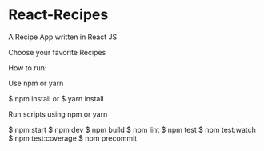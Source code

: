 # React-Recipes

A Recipe App written in React JS 

Choose your favorite Recipes 

How to run:

Use npm or yarn

$ npm install or $ yarn install

Run scripts using npm or yarn

$ npm start
$ npm dev 
$ npm build 
$ npm lint 
$ npm test 
$ npm test:watch 
$ npm test:coverage 
$ npm precommit 
